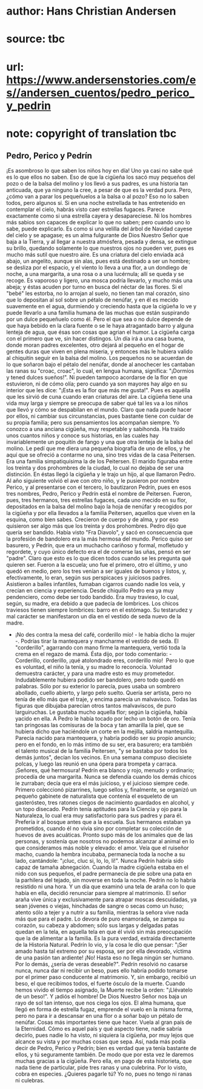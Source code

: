 # author: Hans Christian Andersen
# source: tbc
# url: https://www.andersenstories.com/es//andersen_cuentos/pedro_perico_y_pedrin
# note: copyright of translation tbc

## Pedro, Perico y Pedrín 

¡Es asombroso lo que saben los niños hoy en día! Uno ya casi no sabe qué
es lo que ellos no saben. Eso de que la cigüeña los sacó muy pequeños
del pozo o de la balsa del molino y los llevó a sus padres, es una
historia tan anticuada, que ya ninguno la cree, a pesar de que es la
verdad pura.
Pero, ¿cómo van a parar los pequeñuelos a la balsa o al pozo? Eso no lo
saben todos, pero algunos sí. Si en una noche estrellada te has
entretenido en contemplar el cielo, habrás visto caer estrellas fugaces.
Parece exactamente como si una estrella cayera y desapareciese. Ni los
hombres más sabios son capaces de explicar lo que no saben; pero cuando
uno lo sabe, puede explicarlo. Es como si una velilla del árbol de
Navidad cayese del cielo y se apagase; es un alma fulgurante de Dios
Nuestro Señor que baja a la Tierra, y al llegar a nuestra atmósfera,
pesada y densa, se extingue su brillo, quedando solamente lo que
nuestros ojos no pueden ver, pues es mucho más sutil que nuestro aire.
Es una criatura del cielo enviada acá abajo, un angelito, aunque sin
alas, pues está destinado a ser un hombre; se desliza por el espacio, y
el viento lo lleva a una flor, a un dondiego de noche, a una margarita,
a una rosa o a una lucérnula; allí se queda y se recoge. Es vaporoso y
ligero, una mosca podría llevarlo, y mucho más una abeja; y éstas acuden
por turno en busca del néctar de las flores. Si el "bebé" les estorba,
no lo arrojan al suelo, no tienen tan mal corazón, sino que lo depositan
al sol sobre un pétalo de nenúfar, y en él es mecido suavemente en el
agua, durmiendo y creciendo hasta que la cigüeña lo ve y puede llevarlo
a una familia humana de las muchas que están suspirando por un dulce
pequeñuelo como él. Pero el que sea o no dulce depende de que haya
bebido en la clara fuente o se le haya atragantado barro y alguna
lenteja de agua, que ésas son cosas que agrian el humor. La cigüeña
carga con el primero que ve, sin hacer distingos. Un día irá a una casa
buena, donde moran padres excelentes, otro dejará al pequeño en el hogar
de gentes duras que viven en plena miseria, y entonces más le hubiera
valido al chiquitín seguir en la balsa del molino.
Los pequeños no se acuerdan de lo que soñaron bajo el pétalo del
nenúfar, donde al anochecer les cantaban las ranas su "croac, croac",
lo cual, en lengua humana, significa: "¡Dormíos y tened dulces
sueños!". Ni pueden tampoco acordarse de la flor en que estuvieron, ni
de cómo olía; pero cuando ya son mayores hay algo en su interior que les
dice: "¡Esta es la flor que más me gusta!". Pues es aquélla que les
sirvió de cuna cuando eran criaturas del aire.
La cigüeña tiene una vida muy larga y siempre se preocupa de saber qué
tal les va a los niños que llevó y cómo se despabilan en el mundo. Claro
que nada puede hacer por ellos, ni cambiar sus circunstancias, pues
bastante tiene con cuidar de su propia familia; pero sus pensamientos
los acompañan siempre.
Yo conozco a una anciana cigüeña, muy respetable y sabihonda. Ha traído
unos cuantos niños y conoce sus historias, en las cuales hay
invariablemente un poquitín de fango y una que otra lenteja de la balsa
del molino. Le pedí que me diera una pequeña biografía de uno de ellos,
y he aquí que se ofreció a contarme no una, sino tres vidas de la casa
Peitersen.
Era una familia simpatiquísima la de los Peitersen. El marido figuraba
entre los treinta y dos prohombres de la ciudad, lo cual no dejaba de
ser una distinción. En éstas llegó la cigüeña y le trajo un hijo, al que
llamaron Pedro. Al año siguiente volvió el ave con otro niño, y le
pusieron por nombre Perico, y al presentarse con el tercero, lo
bautizaron Pedrín, pues en esos tres nombres, Pedro, Perico y Pedrín
está el nombre de Peitersen.
Fueron, pues, tres hermanos, tres estrellas fugaces, cada uno mecido en
su flor, depositados en la balsa del molino bajo la hoja de nenúfar y
recogidos por la cigüeña y por ella llevados a la familia Peitersen,
aquellos que viven en la esquina, como bien sabes.
Crecieron de cuerpo y de alma, y por eso quisieron ser algo más que los
treinta y dos prohombres.
Pedro dijo que quería ser bandido. Había visto "Fra Diavolo", y sacó
en consecuencia que la profesión de bandolero era la más hermosa del
mundo. Perico quiso ser basurero, y Pedrín, que era un muchacho cariñoso
y formal, mofletudo y regordete, y cuyo único defecto era el de comerse
las uñas, pensó en ser "padre". Claro que esto es lo que dicen todos
cuando se les pregunta qué quieren ser.
Fueron a la escuela; uno fue el primero, otro el último, y uno quedó en
medio, pero los tres venían a ser iguales de buenos y listos, y,
efectivamente, lo eran, según sus perspicaces y juiciosos padres.
Asistieron a bailes infantiles, fumaban cigarros cuando nadie los veía,
y crecían en ciencia y experiencia.
Desde chiquillo Pedro era ya muy pendenciero, como debe ser todo
bandido. Era muy travieso, lo cual, según, su madre, era debido a que
padecía de lombrices. Los chicos traviesos tienen siempre lombrices:
barro en el estómago. Su testarudez y mal carácter se manifestaron un
día en el vestido de seda nuevo de la madre.
- ¡No des contra la mesa del café, corderillo mío! - le había dicho la
mujer -. Podrías tirar la mantequera y mancharme el vestido de seda.
El "corderillo", agarrando con mano firme la mantequera, vertió toda
la crema en el regazo de mamá. Ésta dijo, por todo comentario: -
Corderillo, corderillo, ¡qué atolondrado eres, corderillo mío! ­ Pero lo
que es voluntad, el niño la tenía, y su madre lo reconocía. Voluntad
demuestra carácter, y para una madre esto es muy prometedor.
Indudablemente hubiera podido ser bandolero, pero todo quedó en
palabras. Sólo por su exterior lo parecía, pues usaba un sombrero
abollado, cuello abierto, y largo pelo suelto. Quería ser artista, pero
no tenía de ello más que el traje, y encima parecía un malvavisco. Todas
las figuras que dibujaba parecían otros tantos malvaviscos, de puro
larguiruchas. Le gustaba mucho aquella flor; según la cigüeña, había
yacido en ella.
A Pedro le había tocado por lecho un botón de oro. Tenía tan pringosas
las comisuras de la boca y tan amarilla la piel, que se hubiera dicho
que haciéndole un corte en la mejilla, saldría mantequilla. Parecía
nacido para mantequera, y habría podido ser su propio anuncio; pero en
el fondo, en lo más íntimo de su ser, era basurero; era también el
talento musical de la familia Peitersen, "y se bastaba por todos los
demás juntos", decían los vecinos. En una semana compuso diecisiete
polcas, y luego las reunió en una ópera para trompeta y carraca.
¡Señores, qué hermosura!
Pedrín era blanco y rojo, menudo y ordinario; procedía de una margarita.
Nunca se defendía cuando los demás chicos le zurraban; decía que era el
más juicioso, y el juicioso siempre cede. Primero coleccionó pizarrines,
luego sellos y, finalmente, se organizó un pequeño gabinete de
naturalista que contenía el esqueleto de un gasterósteo, tres ratones
ciegos de nacimiento guardados en alcohol, y un topo disecado. Pedrín
tenía aptitudes para la Ciencia y ojo para la Naturaleza, lo cual era
muy satisfactorio para sus padres y para él. Prefería ir al bosque antes
que a la escuela. Sus hermanos estaban ya prometidos, cuando él no vivía
sino por completar su colección de huevos de aves acuáticas. Pronto supo
más de los animales que de las personas, y sostenía que nosotros no
podemos alcanzar al animal en lo que consideramos más noble y elevado:
el amor. Veía que el ruiseñor macho, cuando la hembra incubaba,
permanecía toda la noche a su lado, cantándole: "¡cluc, cluc si, lo,
lo, li!". Nunca Pedrín habría sido capaz de tamaña abnegación. Cuando
la madre cigüeña estaba en el nido con sus pequeños, el padre permanecía
de pie sobre una pata en la parhilera del tejado, sin moverse en toda la
noche. Pedrín no lo habría resistido ni una hora. Y un día que examinó
una tela de araña con lo que había en ella, decidió renunciar para
siempre al matrimonio. El señor araña vive única y exclusivamente para
atrapar moscas descuidadas, ya sean jóvenes o viejas, hinchadas de
sangre o secas como un huso; atento sólo a tejer y a nutrir a su
familia, mientras la señora vive nada más que para el padre. Lo devora
de puro enamorada, se zampa su corazón, su cabeza y abdomen; sólo sus
largas y delgadas patas quedan en la tela, en aquella tela en que él
vivió sin más preocupación que la de alimentar a la familia. Es la pura
verdad, extraída directamente de la Historia Natural. Pedrín lo vio, y
la cosa le dio que pensar: "¡Ser amado hasta tal extremo por su esposa,
ser por ella devorado, víctima de una pasión tan ardiente! ¡No! Hasta
eso no llega ningún ser humano. Por lo demás, ¿sería de veras
deseable?".
Pedrín resolvió no casarse nunca, nunca dar ni recibir un beso, pues
ello habría podido tomarse por el primer paso conducente al matrimonio.
Y, sin embargo, recibió un beso, el que recibimos todos, el fuerte
ósculo de la muerte. Cuando hemos vivido el tiempo asignado, la Muerte
recibe la orden: "¡Llévatelo de un beso!". Y ¡adiós el hombre! De Dios
Nuestro Señor nos baja un rayo de sol tan intenso, que nos ciega los
ojos. El alma humana, que llegó en forma de estrella fugaz, emprende el
vuelo en la misma forma, pero no para ir a descansar en una flor o a
soñar bajo un pétalo de nenúfar. Cosas más importantes tiene que hacer.
Vuela al gran país de la Eternidad. Cómo es aquel país y qué aspecto
tiene, nadie sabría decirlo, pues nadie lo ha visto, ni siquiera la
cigüeña, por muy lejos que alcance su vista y por muchas cosas que sepa.
Así, nada más podía decir de Pedro, Perico y Pedrín; bien es verdad que
ya tenía bastante de ellos, y tú seguramente también. De modo que por
esta vez le daremos muchas gracias a la cigüeña. Pero ella, en pago de
esta historieta, que nada tiene de particular, pide tres ranas y una
culebrina. Por lo visto, cobra en especies. ¿Quieres pagarle tú? Yo no,
pues no tengo ni ranas ni culebras.
